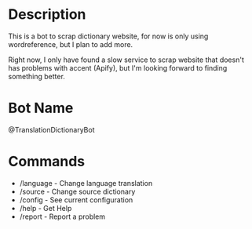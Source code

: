 # Description

This is a bot to scrap dictionary website, for now is only using wordreference, but I plan to add more.

Right now, I only have found a slow service to scrap website that doesn't has problems with accent (Apify), but I'm looking forward to finding something better.

# Bot Name

@TranslationDictionaryBot

# Commands

- /language - Change language translation
- /source - Change source dictionary
- /config - See current configuration
- /help - Get Help
- /report - Report a problem
